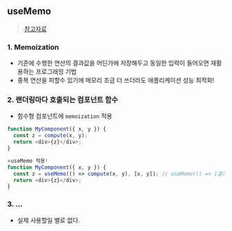 ## useMemo
> [참고자료](https://www.daleseo.com/react-hooks-use-memo/)

### 1. Memoization
- 기존에 수행한 연산의 결과값을 어딘가에 저장해두고 동일한 입력이 들어오면 재활용하는 프로그래밍 기법
- 중복 연산을 피할수 있기에 메모리 조금 더 쓰더라도 애플리케이션 성능 최적화!

### 2. 랜더링마다 호출되는 컴포넌트 함수
- 함수형 컴포넌트에 `memoization` 적용


```javascript
function MyComponent({ x, y }) {
  const z = compute(x, y);
  return <div>{z}</div>;
}

⭐useMemo 적용!
function MyComponent({ x, y }) {
  const z = useMemo(() => compute(x, y), [x, y]); // useMemo(() => [결과값 생성 함수], [재활용 여부의 기준이되는 입력값 배열])
  return <div>{z}</div>;
}
```

### 3. ...
- 실제 사용할일 별로 없다.
